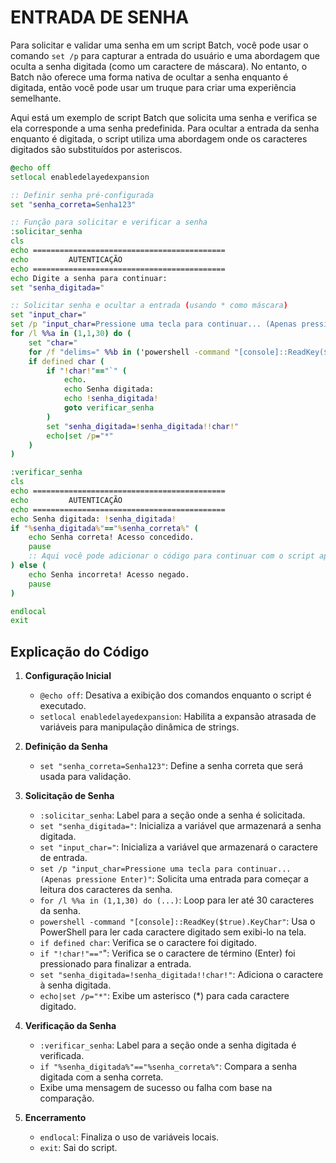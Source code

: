 # ENTRADA DE SENHA
Para solicitar e validar uma senha em um script Batch, você pode usar o comando `set /p` para capturar a entrada do usuário e uma abordagem que oculta a senha digitada (como um caractere de máscara). No entanto, o Batch não oferece uma forma nativa de ocultar a senha enquanto é digitada, então você pode usar um truque para criar uma experiência semelhante.

Aqui está um exemplo de script Batch que solicita uma senha e verifica se ela corresponde a uma senha predefinida. Para ocultar a entrada da senha enquanto é digitada, o script utiliza uma abordagem onde os caracteres digitados são substituídos por asteriscos.

```bat
@echo off
setlocal enabledelayedexpansion

:: Definir senha pré-configurada
set "senha_correta=Senha123"

:: Função para solicitar e verificar a senha
:solicitar_senha
cls
echo ===========================================
echo         AUTENTICAÇÃO
echo ===========================================
echo Digite a senha para continuar:
set "senha_digitada="

:: Solicitar senha e ocultar a entrada (usando * como máscara)
set "input_char="
set /p "input_char=Pressione uma tecla para continuar... (Apenas pressione Enter)"
for /l %%a in (1,1,30) do (
    set "char="
    for /f "delims=" %%b in ('powershell -command "[console]::ReadKey($true).KeyChar"') do set "char=%%b"
    if defined char (
        if "!char!"=="`" (
            echo.
            echo Senha digitada:
            echo !senha_digitada!
            goto verificar_senha
        )
        set "senha_digitada=!senha_digitada!!char!"
        echo|set /p="*"
    )
)

:verificar_senha
cls
echo ===========================================
echo         AUTENTICAÇÃO
echo ===========================================
echo Senha digitada: !senha_digitada!
if "%senha_digitada%"=="%senha_correta%" (
    echo Senha correta! Acesso concedido.
    pause
    :: Aqui você pode adicionar o código para continuar com o script após a autenticação bem-sucedida.
) else (
    echo Senha incorreta! Acesso negado.
    pause
)

endlocal
exit
```

## Explicação do Código
1. **Configuração Inicial**
   - `@echo off`: Desativa a exibição dos comandos enquanto o script é executado.
   - `setlocal enabledelayedexpansion`: Habilita a expansão atrasada de variáveis para manipulação dinâmica de strings.

2. **Definição da Senha**
   - `set "senha_correta=Senha123"`: Define a senha correta que será usada para validação.

3. **Solicitação de Senha**
   - `:solicitar_senha`: Label para a seção onde a senha é solicitada.
   - `set "senha_digitada="`: Inicializa a variável que armazenará a senha digitada.
   - `set "input_char="`: Inicializa a variável que armazenará o caractere de entrada.
   - `set /p "input_char=Pressione uma tecla para continuar... (Apenas pressione Enter)"`: Solicita uma entrada para começar a leitura dos caracteres da senha.
   - `for /l %%a in (1,1,30) do (...)`: Loop para ler até 30 caracteres da senha.
   - `powershell -command "[console]::ReadKey($true).KeyChar"`: Usa o PowerShell para ler cada caractere digitado sem exibi-lo na tela.
   - `if defined char`: Verifica se o caractere foi digitado.
   - `if "!char!"=="`": Verifica se o caractere de término (Enter) foi pressionado para finalizar a entrada.
   - `set "senha_digitada=!senha_digitada!!char!"`: Adiciona o caractere à senha digitada.
   - `echo|set /p="*"`: Exibe um asterisco (*) para cada caractere digitado.

4. **Verificação da Senha**
   - `:verificar_senha`: Label para a seção onde a senha digitada é verificada.
   - `if "%senha_digitada%"=="%senha_correta%"`: Compara a senha digitada com a senha correta.
   - Exibe uma mensagem de sucesso ou falha com base na comparação.

5. **Encerramento**
   - `endlocal`: Finaliza o uso de variáveis locais.
   - `exit`: Sai do script.

